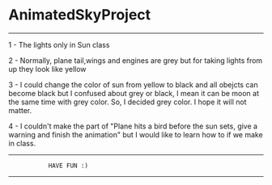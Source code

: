 # AnimatedSkyProject
--------------------------------------------------------------------

1 - The lights only in Sun class

2 - Normally, plane tail,wings and engines are grey but for taking lights from up they look like yellow

3 - I could change the color of sun from yellow to black and all obejcts can become black but I confused about grey or black, I mean it can be moon at the same time with grey color. So, I decided grey color. I hope it will not matter.

4 - I couldn't make the part of "Plane hits a bird before the sun sets, give a warning and finish the animation" but I would like to learn how to if we make in class.

-------------------------------------------------------------------


			   HAVE FUN :)


-------------------------------------------------------------------
